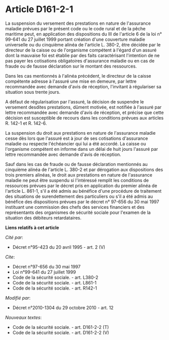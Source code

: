 # Article D161-2-1

La suspension du versement des prestations en nature de l'assurance maladie prévues par le présent code ou le code rural et
de la pêche maritime peut, en application des dispositions du III de l'article 6 de la loi n° 99-641 du 27 juillet 1999
portant création d'une couverture maladie universelle ou du cinquième alinéa de l'article L. 380-2, être décidée par le
directeur de la caisse ou de l'organisme compétent à l'égard d'un assuré dont la mauvaise foi est établie par des faits
caractérisant l'intention de ne pas payer les cotisations obligatoires d'assurance maladie ou en cas de fraude ou de fausse
déclaration sur le montant des ressources. 

Dans les cas mentionnés à l'alinéa précédent, le directeur de la caisse compétente adresse à l'assuré une mise en demeure,
par lettre recommandée avec demande d'avis de réception, l'invitant à régulariser sa situation sous trente jours.

A défaut de régularisation par l'assuré, la décision de suspendre le versement desdites prestations, dûment motivée, est
notifiée à l'assuré par lettre recommandée avec demande d'avis de réception, et précise que cette décision est susceptible de
recours dans les conditions prévues aux articles R. 142-1 et R. 142-6. 

La suspension du droit aux prestations en nature de l'assurance maladie cesse dès lors que l'assuré est à jour de ses
cotisations d'assurance maladie ou respecte l'échéancier qui lui a été accordé. La caisse ou l'organisme compétent en informe
dans un délai de huit jours l'assuré par lettre recommandée avec demande d'avis de réception. 

Sauf dans les cas de fraude ou de fausse déclaration mentionnés au cinquième alinéa de l'article L. 380-2 et par dérogation
aux dispositions des trois premiers alinéas, le droit aux prestations en nature de l'assurance maladie ne peut être suspendu
si l'intéressé remplit les conditions de ressources prévues par le décret pris en application du premier alinéa de l'article
L. 861-1, s'il a été admis au bénéfice d'une procédure de traitement des situations de surendettement des particuliers ou
s'il a été admis au bénéfice des dispositions prévues par le décret n° 97-656 du 30 mai 1997 instituant une commission des
chefs des services financiers et des représentants des organismes de sécurité sociale pour l'examen de la situation des
débiteurs retardataires.

**Liens relatifs à cet article**

_Cité par_:

  - Décret n°95-423 du 20 avril 1995 - art. 2 (V)

_Cite_:

  - Décret n°97-656 du 30 mai 1997
  - Loi n°99-641 du 27 juillet 1999
  - Code de la sécurité sociale. - art. L380-2
  - Code de la sécurité sociale. - art. L861-1
  - Code de la sécurité sociale. - art. R142-1

_Modifié par_:

  - Décret n°2010-1304 du 29 octobre 2010 - art. 12

_Nouveaux textes_:

  - Code de la sécurité sociale. - art. D161-2-2 (T)
  - Code de la sécurité sociale. - art. D161-2-2 (V)
